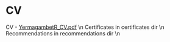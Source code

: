 # CV
CV - [YermagambetR_CV.pdf](https://github.com/rassylya/CV/files/11160790/YermagambetR_CV.pdf) \n
Certificates in certificates dir \n
Recommendations in recommendations dir \n
